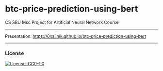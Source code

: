 # btc-price-prediction-using-bert
CS SBU Msc Project for Artificial Neural Network Course

---

Presentation: https://0xalinik.github.io/btc-price-prediction-using-bert

---

### License
 [![License: CC0-1.0](https://licensebuttons.net/l/zero/1.0/80x15.png)](http://creativecommons.org/publicdomain/zero/1.0/)
